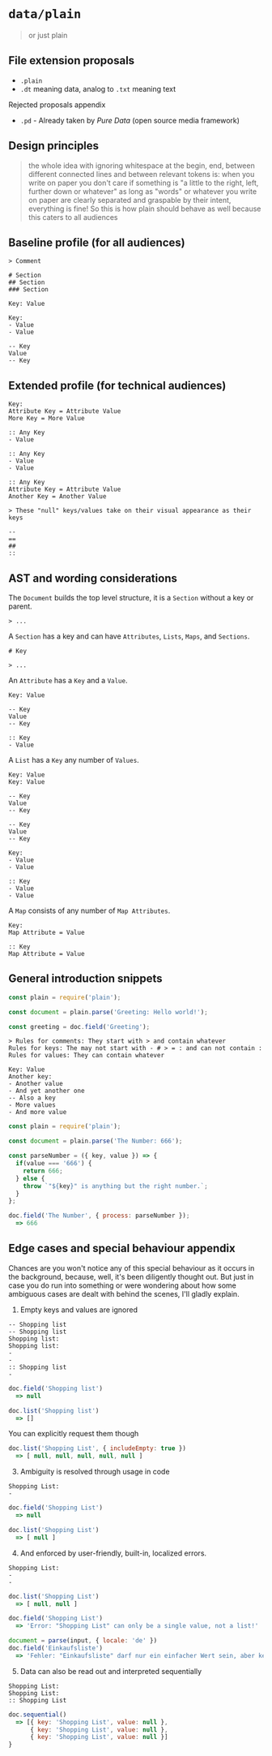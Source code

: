 # `data/plain`

> or just plain

## File extension proposals

- `.plain`
- `.dt` meaning data, analog to `.txt` meaning text

Rejected proposals appendix

- `.pd` - Already taken by *Pure Data* (open source media framework)

## Design principles

> the whole idea with ignoring whitespace at the begin, end, between different connected lines and between relevant tokens is:
> when you write on paper you don't care if something is "a little to the right, left, further down or whatever"
> as long as "words" or whatever you write on paper are clearly separated and graspable by their intent,
> everything is fine! So this is how plain should behave as well because this caters to all audiences

## Baseline profile (for all audiences)

```plain
> Comment

# Section
## Section
### Section

Key: Value

Key:
- Value
- Value

-- Key
Value
-- Key

```

## Extended profile (for technical audiences)

```plain
Key:
Attribute Key = Attribute Value
More Key = More Value

:: Any Key
- Value

:: Any Key
- Value
- Value

:: Any Key
Attribute Key = Attribute Value
Another Key = Another Value

> These "null" keys/values take on their visual appearance as their keys

--
==
##
::

```

## AST and wording considerations

The `Document` builds the top level structure, it is a `Section` without a key or parent.

```plain
> ...
```

A `Section` has a key and can have `Attributes`, `Lists`, `Maps`, and `Sections`.

```plain
# Key

> ...
```

An `Attribute` has a `Key` and a `Value`.

```plain
Key: Value

-- Key
Value
-- Key

:: Key
- Value
```

A `List` has a `Key` any number of `Values`.

```plain
Key: Value
Key: Value

-- Key
Value
-- Key

-- Key
Value
-- Key

Key:
- Value
- Value

:: Key
- Value
- Value
```

A `Map` consists of any number of `Map Attributes`.

```plain
Key:
Map Attribute = Value

:: Key
Map Attribute = Value
```

## General introduction snippets

```js
const plain = require('plain');

const document = plain.parse('Greeting: Hello world!');

const greeting = doc.field('Greeting');
```

```plain
> Rules for comments: They start with > and contain whatever
Rules for keys: The may not start with - # > = : and can not contain :
Rules for values: They can contain whatever

Key: Value
Another key:
- Another value
- And yet another one
-- Also a key
- More values
- And more value
```

```js
const plain = require('plain');

const document = plain.parse('The Number: 666');

const parseNumber = ({ key, value }) => {
  if(value === '666') {
    return 666;
  } else {
    throw `"${key}" is anything but the right number.`;
  }
};

doc.field('The Number', { process: parseNumber });
  => 666
```

## Edge cases and special behaviour appendix

Chances are you won't notice any of this special behaviour as it occurs in the
background, because, well, it's been diligently thought out. But just in case
you do run into something or were wondering about how some ambiguous cases are
dealt with behind the scenes, I'll gladly explain.

1. Empty keys and values are ignored

  ```plain
  -- Shopping list
  -- Shopping list
  Shopping list:
  Shopping list:
  -
  -
  :: Shopping list
  -
  ```
  ```js
  doc.field('Shopping list')
    => null

  doc.list('Shopping list')
    => []
  ```

  You can explicitly request them though

  ```js
  doc.list('Shopping List', { includeEmpty: true })
    => [ null, null, null, null, null ]
  ```

3. Ambiguity is resolved through usage in code

  ```plain
  Shopping List:
  -
  ```
  ```js
  doc.field('Shopping List')
    => null

  doc.list('Shopping List')
    => [ null ]
  ```

4. And enforced by user-friendly, built-in, localized errors.

  ```plain
  Shopping List:
  -
  -
  ```
  ```js
  doc.list('Shopping List')
    => [ null, null ]

  doc.field('Shopping List')
    => 'Error: "Shopping List" can only be a single value, not a list!'

  document = parse(input, { locale: 'de' })
  doc.field('Einkaufsliste')
    => 'Fehler: "Einkaufsliste" darf nur ein einfacher Wert sein, aber keine Liste!'
  ```

5. Data can also be read out and interpreted sequentially

  ```plain
  Shopping List:
  Shopping List:
  :: Shopping List
  ```
  ```js
  doc.sequential()
    => [{ key: 'Shopping List', value: null },
        { key: 'Shopping List', value: null },
        { key: 'Shopping List', value: null }]
  }
  ```
